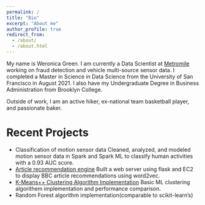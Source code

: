 ```yaml
---
permalink: /
title: "Bio"
excerpt: "About me"
author_profile: true
redirect_from: 
  - /about/
  - /about.html
---
```



My name is Weronica Green. I am currently a Data Scientist at [Metromile](https://www.metromile.com/) working on fraud detection and vehicle multi-source sensor data. I completed a Master in Science in Data Science from the University of San Francisco in August 2021. I also have my Undergraduate Degree in Business Administration from Brooklyn College.

Outside of work, I am an active hiker, ex-national team basketball player, and passionate baker. 
  


Recent Projects
======
* Classification of motion sensor data
Cleaned, analyzed, and modeled motion sensor data in Spark and Spark ML to classify human activities with a 0.93 AUC score.
* [Article recommendation engine](https://github.com/weronicag/usf-projects/tree/main/article_recommendation_sys)
Built a web server using flask and EC2 to display BBC article recommendations using word2vec.
* [K-Means++ Clustering Algorithm Implementation](https://github.com/weronicag/usf-projects/tree/main/kmeans)  Basic ML clustering algorithem implementation and performance comparison.
* Random Forest algorithm implementation(comparable to scikit-learn’s)
